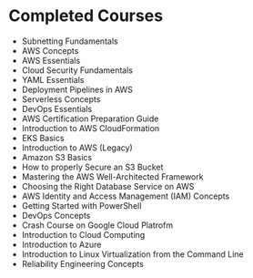 # Completed Courses
- Subnetting Fundamentals
- AWS Concepts
- AWS Essentials
- Cloud Security Fundamentals
- YAML Essentials
- Deployment Pipelines in AWS
- Serverless Concepts
- DevOps Essentials
- AWS Certification Preparation Guide
- Introduction to AWS CloudFormation
- EKS Basics
- Introduction to AWS (Legacy)
- Amazon S3 Basics
- How to properly Secure an S3 Bucket
- Mastering the AWS Well-Architected Framework
- Choosing the Right Database Service on AWS
- AWS Identity and Access Management (IAM) Concepts
- Getting Started with PowerShell
- DevOps Concepts
- Crash Course on Google Cloud Platrofm
- Introduction to Cloud Computing
- Introduction to Azure
- Introduction to Linux Virtualization from the Command Line
- Reliability Engineering Concepts
